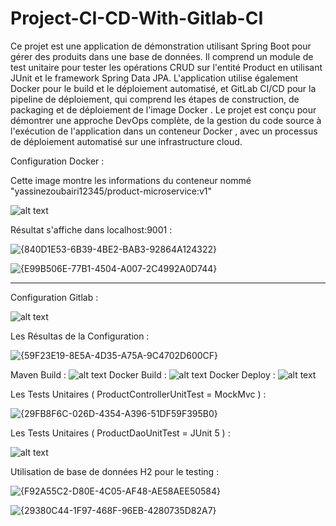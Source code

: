 # Project-CI-CD-With-Gitlab-CI



Ce projet est une application de démonstration utilisant Spring Boot pour gérer des produits dans une base de données. Il comprend un module de test unitaire
pour tester les opérations CRUD sur l'entité Product en utilisant JUnit et le framework Spring Data JPA.
L'application utilise également Docker pour le build et le déploiement automatisé,
et GitLab CI/CD pour la pipeline de déploiement, qui comprend les étapes de construction, de packaging et de déploiement de l'image Docker
. Le projet est conçu pour démontrer une approche DevOps complète, de la gestion du code source à l'exécution de l'application dans un conteneur Docker
, avec un processus de déploiement automatisé sur une infrastructure cloud.


Configuration Docker :


Cette image montre les informations du conteneur  nommé "yassinezoubairi12345/product-microservice:v1"

![alt text](image.png)

Résultat s'affiche dans localhost:9001 :

![{840D1E53-6B39-4BE2-BAB3-92864A124322}](https://github.com/user-attachments/assets/20c2a0a4-a922-4f30-828f-7214e9d5dd60)

![{E99B506E-77B1-4504-A007-2C4992A0D744}](https://github.com/user-attachments/assets/5d33ffc2-922c-4ef7-8a6b-4c0fa0037c64)

----------------------------------------------------------------------------------------------------------------------


Configuration Gitlab :

![alt text]({944B0EBA-D03F-4C41-A3E2-34DF77060306}.png)


Les Résultas de la Configuration :

![{59F23E19-8E5A-4D35-A75A-9C4702D600CF}](https://github.com/user-attachments/assets/a938d698-361c-4819-9ea8-862927c4c412)



Maven  Build  : ![alt text]({3A656A61-9A77-4DDE-85F4-B33D12D6782C}.png)
Docker Build  : ![alt text]({AA2676D0-008C-4F3B-9597-F6807DD1B0A7}.png)
Docker Deploy : ![alt text]({80D66209-6037-4023-8A82-7CAAC035876D}.png)

Les Tests Unitaires ( ProductControllerUnitTest = MockMvc ) :

![{29FB8F6C-026D-4354-A396-51DF59F395B0}](https://github.com/user-attachments/assets/cfe7c772-1499-4a02-9675-f9b72c8e9506)

Les Tests Unitaires ( ProductDaoUnitTest = JUnit 5 ) :

![alt text]({E132418B-29F4-494A-BC47-087F577D9300}.png)

Utilisation de base de données H2 pour le testing :

![{F92A55C2-D80E-4C05-AF48-AE58AEE50584}](https://github.com/user-attachments/assets/5e5bdc83-df4d-4880-a6f1-1a3ff34cdc29)

![{29380C44-1F97-468F-96EB-4280735D82A7}](https://github.com/user-attachments/assets/032b4196-eb78-4143-93a5-88b8c8bdea33)
